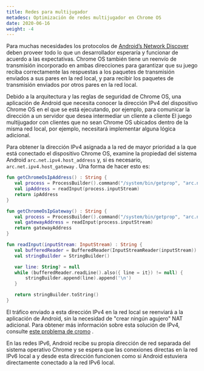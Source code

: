 ```yaml
---
title: Redes para multijugador
metadesc: Optimización de redes multijugador en Chrome OS
date: 2020-06-16
weight: -4
---
```


Para muchas necesidades los protocolos de [Android’s Network Discover](https://developer.android.com/training/connect-devices-wirelessly/nsd?hl=es) deben proveer todo lo que un desarrollador esperaría y funcionar de acuerdo a las expectativas. Chrome OS también tiene un reenvío de transmisión incorporado en ambas direcciones para garantizar que su juego reciba correctamente las respuestas a los paquetes de transmisión enviados a sus pares en la red local, y para recibir los paquetes de transmisión enviados por otros pares en la red local.

Debido a la arquitectura y las reglas de seguridad de Chrome OS, una aplicación de Android que necesita conocer la dirección IPv4 del dispositivo Chrome OS en el que se está ejecutando, por ejemplo, para comunicar la dirección a un servidor que desea intermediar un cliente a cliente El juego multijugador con clientes que no sean Chrome OS ubicados dentro de la misma red local, por ejemplo, necesitará implementar alguna lógica adicional.

Para obtener la dirección IPv4 asignada a la red de mayor prioridad a la que está conectado el dispositivo Chrome OS, examine la propiedad del sistema Android `arc.net.ipv4.host_address` y, si es necesario, `arc.net.ipv4.host_gateway` . Una forma de hacer esto es:

```kotlin
fun getChromeOsIpAddress() : String {
   val process = ProcessBuilder().command("/system/bin/getprop", "arc.net.ipv4.host_address").start()
   val ipAddress = readInput(process.inputStream)
   return ipAddress
}

fun getChromeOsIpGateway() : String {
   val process = ProcessBuilder().command("/system/bin/getprop", "arc.net.ipv4.host_gateway").start()
   val gatewayAddress = readInput(process.inputStream)
   return gatewayAddress
}

fun readInput(inputStream: InputStream) : String {
   val bufferedReader = BufferedReader(InputStreamReader(inputStream))
   val stringBuilder = StringBuilder()

   var line: String? = null
   while (bufferedReader.readLine().also({ line = it}) != null) {
       stringBuilder.append(line).append('\n')
   }

   return stringBuilder.toString()
}
```

El tráfico enviado a esta dirección IPv4 en la red local se reenviará a la aplicación de Android, sin la necesidad de "crear ningún agujero" NAT adicional. Para obtener más información sobre esta solución de IPv4, consulte [este problema de cromo](https://bugs.chromium.org/p/chromium/issues/detail?id=1041716) .

En las redes IPv6, Android recibe su propia dirección de red separada del sistema operativo Chrome y se espera que las conexiones directas en la red IPv6 local a y desde esta dirección funcionen como si Android estuviera directamente conectado a la red IPv6 local.
